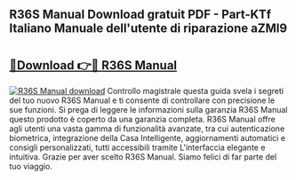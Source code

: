 ## R36S Manual Download gratuit PDF - Part-KTf Italiano Manuale dell'utente di riparazione aZMl9

# <h2><a href="http://dfd41cp.blite.top/?on=R36S+Manual">🔗Download 👉🔴 R36S Manual</a></h2>

[![R36S Manual download](https://i.imgur.com/lujVjoI.png)](http://dfd41cp.blite.top/?on=R36S+Manual)
Controllo magistrale questa guida svela i segreti del tuo nuovo R36S Manual e ti consente di controllare con precisione le sue funzioni. Si prega di leggere le informazioni sulla garanzia R36S Manual questo prodotto è coperto da una garanzia completa. R36S Manual offre agli utenti una vasta gamma di funzionalità avanzate, tra cui autenticazione biometrica, integrazione della Casa Intelligente, aggiornamenti automatici e consigli personalizzati, tutti accessibili tramite L'interfaccia elegante e intuitiva. Grazie per aver scelto R36S Manual. Siamo felici di far parte del tuo viaggio.
